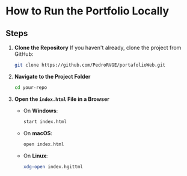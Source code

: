 # How to Run the Portfolio Locally

## Steps

1. **Clone the Repository**
   If you haven't already, clone the project from GitHub:
   ```bash
   git clone https://github.com/PedroRVGE/portafolioWeb.git
   ```

2. **Navigate to the Project Folder**
   ```bash
   cd your-repo
   ```

3. **Open the `index.html` File in a Browser**
   - On **Windows**:
     ```bash
     start index.html
     ```
   - On **macOS**:
     ```bash
     open index.html
     ```
   - On **Linux**:
     ```bash
     xdg-open index.hgittml
     ```